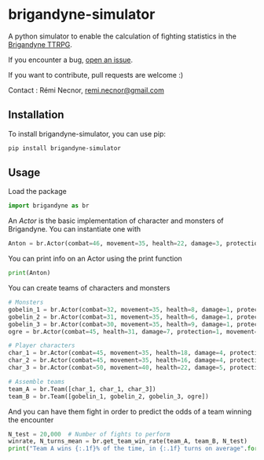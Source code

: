 # brigandyne-simulator
A python simulator to enable the calculation of fighting statistics in the [Brigandyne TTRPG](https://brigandyne.wordpress.com/).

If you encounter a bug, [open an issue](https://github.com/remi-rc/brigandyne-simulator/issues).

If you want to contribute, pull requests are welcome :)

Contact : Rémi Necnor, remi.necnor@gmail.com

## Installation

To install brigandyne-simulator, you can use pip:

```bash
pip install brigandyne-simulator
```

## Usage
Load the package
```python
import brigandyne as br
```

An *Actor*  is the basic implementation of character and monsters of Brigandyne. You can instantiate one with 

```python
Anton = br.Actor(combat=46, movement=35, health=22, damage=3, protection=2, name="Anton The Immortal")
```

You can print info on an Actor using the print function
```python
print(Anton)
```

You can create teams of characters and monsters 

```python
# Monsters
gobelin_1 = br.Actor(combat=32, movement=35, health=8, damage=1, protection=1, size=0, name="gobelin_1")
gobelin_2 = br.Actor(combat=31, movement=35, health=6, damage=1, protection=1, size=0, name="gobelin_2")
gobelin_3 = br.Actor(combat=30, movement=35, health=9, damage=1, protection=1, size=0, name="gobelin_3")
ogre = br.Actor(combat=45, health=31, damage=7, protection=1, movement=35, name="ogre")

# Player characters
char_1 = br.Actor(combat=45, movement=35, health=18, damage=4, protection=2, size=1, dmg_threshold_to_prone=100, name="char_1")
char_2 = br.Actor(combat=45, movement=35, health=16, damage=4, protection=2, size=1, dmg_threshold_to_prone=100, name="char_2")
char_3 = br.Actor(combat=50, movement=40, health=22, damage=5, protection=2, size=1, dmg_threshold_to_prone=100, name="char_3")

# Assemble teams
team_A = br.Team([char_1, char_1, char_3])
team_B = br.Team([gobelin_1, gobelin_2, gobelin_3, ogre])
```

And you can have them fight in order to predict the odds of a team winning the encounter

```python
N_test = 20,000  # Number of fights to perform
winrate, N_turns_mean = br.get_team_win_rate(team_A, team_B, N_test)
print("Team A wins {:.1f}% of the time, in {:.1f} turns on average".format(winrate * 100, N_turns_mean))
```
